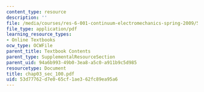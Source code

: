 ```yaml
---
content_type: resource
description: ''
file: /media/courses/res-6-001-continuum-electromechanics-spring-2009/53d77762d7e065cf1ae362fc89ea95a6_chap03_sec_100.pdf
file_type: application/pdf
learning_resource_types:
- Online Textbooks
ocw_type: OCWFile
parent_title: Textbook Contents
parent_type: SupplementalResourceSection
parent_uid: 94a6b993-49b0-3ea8-a5c0-a911b9c5d985
resourcetype: Document
title: chap03_sec_100.pdf
uid: 53d77762-d7e0-65cf-1ae3-62fc89ea95a6
---
```


